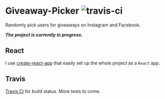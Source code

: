 # Giveaway-Picker ![travis-ci](https://travis-ci.org/42mandychen/giveawaypicker.svg?branch=master)
Randomly pick users for giveaways on Instagram and Facebook.

***The project is currently in progress.***

## React

I use [create-react-app](https://github.com/facebookincubator/create-react-app) that easily set up the whole project as a `React` app.

## Travis

[Travis CI](https://travis-ci.org/) for build status. More tests to come.